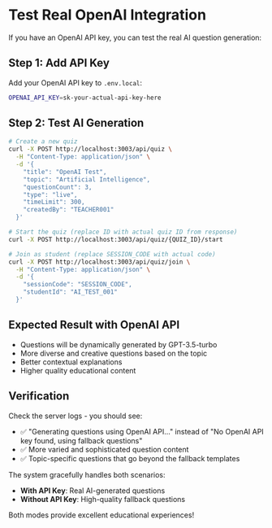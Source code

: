 # Test Real OpenAI Integration

If you have an OpenAI API key, you can test the real AI question generation:

## Step 1: Add API Key
Add your OpenAI API key to `.env.local`:
```bash
OPENAI_API_KEY=sk-your-actual-api-key-here
```

## Step 2: Test AI Generation
```bash
# Create a new quiz
curl -X POST http://localhost:3003/api/quiz \
  -H "Content-Type: application/json" \
  -d '{
    "title": "OpenAI Test",
    "topic": "Artificial Intelligence",
    "questionCount": 3,
    "type": "live", 
    "timeLimit": 300,
    "createdBy": "TEACHER001"
  }'

# Start the quiz (replace ID with actual quiz ID from response)
curl -X POST http://localhost:3003/api/quiz/{QUIZ_ID}/start

# Join as student (replace SESSION_CODE with actual code)
curl -X POST http://localhost:3003/api/quiz/join \
  -H "Content-Type: application/json" \
  -d '{
    "sessionCode": "SESSION_CODE",
    "studentId": "AI_TEST_001"  
  }'
```

## Expected Result with OpenAI API
- Questions will be dynamically generated by GPT-3.5-turbo
- More diverse and creative questions based on the topic
- Better contextual explanations
- Higher quality educational content

## Verification
Check the server logs - you should see:
- ✅ "Generating questions using OpenAI API..." instead of "No OpenAI API key found, using fallback questions"
- ✅ More varied and sophisticated question content
- ✅ Topic-specific questions that go beyond the fallback templates

The system gracefully handles both scenarios:
- **With API Key**: Real AI-generated questions
- **Without API Key**: High-quality fallback questions

Both modes provide excellent educational experiences!
